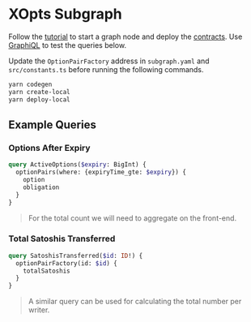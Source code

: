 # XOpts Subgraph

Follow the [tutorial](https://thegraph.com/docs/quick-start#local-development) to start a graph node and deploy the [contracts](https://github.com/interlay/xopts).
Use [GraphiQL](https://github.com/graphql/graphiql) to test the queries below.

Update the `OptionPairFactory` address in `subgraph.yaml` and `src/constants.ts` before running the following commands.

```bash
yarn codegen
yarn create-local
yarn deploy-local
```

## Example Queries

### Options After Expiry

```graphql
query ActiveOptions($expiry: BigInt) {
  optionPairs(where: {expiryTime_gte: $expiry}) {
    option
    obligation
  }
}
```

> For the total count we will need to aggregate on the front-end.

### Total Satoshis Transferred

```graphql
query SatoshisTransferred($id: ID!) {
  optionPairFactory(id: $id) {
    totalSatoshis
  }
}
```

> A similar query can be used for calculating the total number per writer.